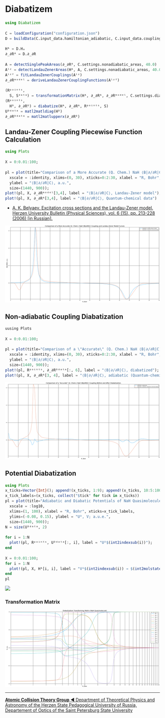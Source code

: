 # Diabatizem

```Julia
using Diabatizem

C = loadConfiguration("configuration.json")
D = buildData(C.input_data.hamiltonian_adiabatic, C.input_data.coupling_∂_∂R_adiabatic, C.settings.interpolation)

Hᴬ = D.Hₐ
∂_∂Rᴬ = D.∂_∂R

A = detectSinglePeakAreas(∂_∂Rᴬ, C.settings.nonadiabatic_areas, 40.0)
Aˡᶻ = detectLandauZenerAreas(Hᴬ, A, C.settings.nonadiabatic_areas, 40.0)
Aˡᶻᶠ = fitLandauZenerCouplings(Aˡᶻ)
∂_∂Rᵐᵒᵈᵉˡ = deriveLandauZenerCouplingFunctions(Aˡᶻᶠ)

(Rᵖᵒⁱⁿᵗˢ,
  S, Sᵈᵃᵗᵃ) = transformationMatrix(Hᴬ, ∂_∂Rᴬ, ∂_∂Rᵐᵒᵈᵉˡ, C.settings.diabatization)
(Rᵖᵒⁱⁿᵗˢ,
  Hᴰ, ∂_∂Rᴰ) = diabatize(Hᴬ, ∂_∂Rᴬ, Rᵖᵒⁱⁿᵗˢ, S)
Uᴰᵈᵃᵗᵃ = matl2matldiag(Hᴰ)
∂_∂Rᴰᵈᵃᵗᵃ = matl2matlupperx(∂_∂Rᴰ)
```

## Landau-Zener Coupling Piecewise Function Calculation
```Julia
using Plots

X = 0:0.01:100;

pl = plot(title="Comparison of a More Accurate (Q. Chem.) NaH ⟨B|∂/∂R|C⟩ Coupling and Landau-Zener Model Curves",
  xscale = :identity, xlims=(0, 30), xticks=0:2:30, xlabel = "R, Bohr",
  ylabel = "⟨B|∂/∂R|C⟩, a.u.",
  size=(1440, 900));
plot!(pl, X, ∂_∂Rᵐᵒᵈᵉˡ[3,4], label = "⟨B|∂/∂R|C⟩, Landau-Zener model");
plot!(pl, X, ∂_∂Rᴬ[3,4], label = "⟨B|∂/∂R|C⟩, Quantum-chemical data")
```

* [A. K. Belyaev. Excitation cross sections and the Landau-Zener model. Herzen University Bulletin (Physical Sciences), vol. 6 (15), pp. 213-228 (2006) [in Russian].](http://cyberleninka.ru/article/n/sechenie-vozbuzhdeniya-i-model-landau-zinera)

![Comparison of a More Accurate (Q. Chem.) NaH ⟨B|∂/∂R|C⟩ Coupling and Landau-Zener Model Curves](doc/ddrBC_NaH_comparison.png?raw=true "Comparison of a More Accurate (Q. Chem.) NaH ⟨B|∂/∂R|C⟩ Coupling and Landau-Zener Model Curves")

## Non-adiabatic Coupling Diabatization
```Julia
uusing Plots

X = 0:0.01:100;

pl = plot(title="Comparison of a \"Accurate\" (Q. Chem.) NaH ⟨B|∂/∂R|C⟩ Coupling Before and After Diabatization.",
  xscale = :identity, xlims=(0, 30), xticks=0:2:30, xlabel = "R, Bohr",
  ylabel = "⟨B|∂/∂R|C⟩, a.u.",
  size=(1440, 900));
plot!(pl, Rᵖᵒⁱⁿᵗˢ, ∂_∂Rᴰᵈᵃᵗᵃ[:, 6], label = "⟨B|∂/∂R|C⟩, diabatized");
plot!(pl, X, ∂_∂Rᴬ[3, 4], label = "⟨B|∂/∂R|C⟩, adiabatic (Quantum-chemical data)")
```
![Comparison of an Accurate (Q. Chem.) NaH ⟨B|∂/∂R|C⟩ Coupling Before and After Diabatization](doc/ddrBC_NaH_diabatized.png?raw=true "Comparison of an Accurate (Q. Chem.) NaH ⟨B|∂/∂R|C⟩ Coupling Before and After Diabatization")

## Potential Diabatization
```Julia
using Plots
x_ticks=Vector{Int}(); append!(x_ticks, 1:9); append!(x_ticks, 10:5:100)
x_tick_labels=(x_ticks, collect("$tick" for tick in x_ticks))
pl = plot(title="Adiabatic and Diabatic Potentials of NaH Quasimolecule",
  xscale = :log10,
  xlims=(1, 100), xlabel = "R, Bohr", xticks=x_tick_labels,
  ylims=(-0.08, 0.15), ylabel = "Uᴰ, V; a.u.e.",
  size=(1440, 900));
N = size(Uᴰᵈᵃᵗᵃ, 2)

for i = 1:N
  plot!(pl, Rᵖᵒⁱⁿᵗˢ, Uᴰᵈᵃᵗᵃ[:, i], label = "Uᴰ$(int2indexsub(i))");
end

X = 0:0.01:100;
for i = 1:N
  plot!(pl, X, Hᴬ[i, i], label = "Vᴬ$(int2indexsub(i)) → $(int2molstate(i))");
end
pl
```
![](doc/Uᴰ_NaH_V1_V2_V3_V4_pure_Landau_Zener.png?raw=true)

### Transformation Matrix
![](doc/S_transformation_matrix_NaH.png?raw=true)

---
[**Atomic Collision Theory Group** ◀ Department of Theoretical Physics and Astronomy of the Herzen State Pedagogical University of Russia, Departement of Optics of the Saint Petersburg State University](http://quasimol.herzen.spb.ru/who-we-are/research-staff)
